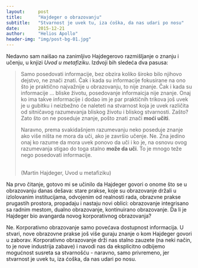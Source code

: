 ```yaml
---
layout:     post
title:      "Hajdeger o obrazovanju"
subtitle:   "Stvarnost je uvek tu, iza ćoška, da nas udari po nosu"
date:       2015-12-21
author:     "Helios Apollo"
header-img: "img/post-bg-01.jpg"
---
```


<p>Nedavno sam naišao na zanimljivo Hajdegerovo razmišljanje o znanju i učenju, u knjizi <em>Uvod u metafiziku</em>. Izdvoji bih sledeća dva pasusa:</p>
<blockquote><p>Samo posedovati informacije, bez obzira koliko široko bilo njihovo dejstvo, ne znači znati. Čak i kada su informacije fokusirane na ono što je praktično najvažnije u obrazovanju, to nije znanje. Čak i kada su informacije ... bliske životu, posedovanje informaicja nije znanje. Onaj ko ima takve informacije i dodao im je par praktičnih trikova još uvek je u gubitku i neizbežno će naleteti na stvarnost koja je uvek različita od sitničavog razumevanja bliskog životu i bliskog stvarnosti. Zašto? Zato što on ne poseduje znanje, pošto znati znači <strong>moći učiti</strong>. </p>
<p>Naravno, prema svakidašnjem razumevanju neko poseduje znanje ako više ništa ne mora da uči, ako je završio učenje. Ne. Zna jedino onaj ko razume da mora uvek ponovo da uči i ko je, na osnovu ovog razumevanja stigao do toga stalno <strong>može da uči</strong>. To je mnogo teže nego posedovati informacije.</p>
<br/>(Martin Hajdeger, Uvod u metafiziku)</blockquote>
<p>Na prvo čitanje, gotovo mi se učinilo da Hajdeger govori o onome što se u obrazovanju danas dešava: stare prakse, koje su obrazovanje držali u izlolovanim institucijama, odvojenim od realnosti rada, obrazvne prakse prugastih prostora, propadaju i nastaju novi oblici: obrazovanje integrisano sa radnim mestom, dualno obrazovanje, kontinuirano obrazovanje. Da li je Hajdeger bio avangarda novog korporativnog obrazovanja?</p>
<p>Ne. Korporativno obrazovanje samo povećava dostupnost informacija. U stvari, nove obrazovne prakse još više guraju znanje o kom Hajdeger govori u zaborav. Korporativno obrazovanje drži nas stalno zauzete (na neki način, to je nove industrija zabave) i navodi nas da eksplicitno odbijemo mogućnost susreta sa stvarnošću - naravno, samo privremeno, jer stvarnost je uvek tu, iza ćoška, da nas udari po nosu.</p>